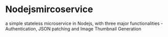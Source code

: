 # Nodejsmircoservice
a simple stateless microservice in Nodejs, with three major functionalities - Authentication, JSON patching and Image Thumbnail Generation
